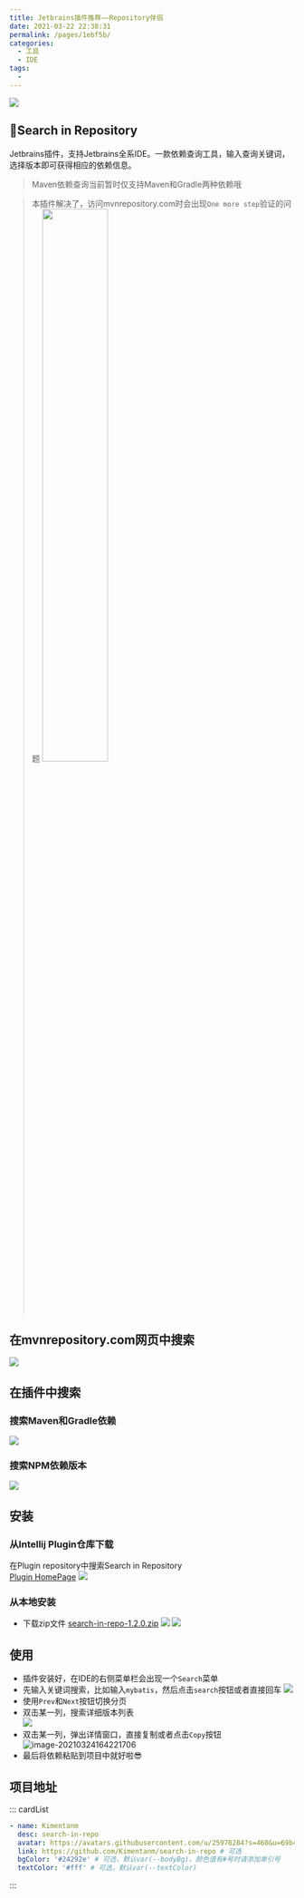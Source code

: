 ```yaml
---
title: Jetbrains插件推荐——Repository伴侣
date: 2021-03-22 22:38:31
permalink: /pages/1ebf5b/
categories:
  - 工具
  - IDE
tags:
  - 
---
```


![](https://cdn.jsdelivr.net/gh/kimentanm/image-store/img/20210326122209.png)

## 👑Search in Repository
Jetbrains插件，支持Jetbrains全系IDE。一款依赖查询工具，输入查询关键词，选择版本即可获得相应的依赖信息。

<!-- more -->

> Maven依赖查询当前暂时仅支持Maven和Gradle两种依赖哦

> 本插件解决了，访问mvnrepository.com时会出现`One more step`验证的问题
> <img src="https://cdn.jsdelivr.net/gh/kimentanm/image-store/img/20210324112547.png" width="50%" />

## 在mvnrepository.com网页中搜索
![](https://cdn.jsdelivr.net/gh/kimentanm/image-store/img/20210322224501.png)

## 在插件中搜索
### 搜索Maven和Gradle依赖
![](https://p3-juejin.byteimg.com/tos-cn-i-k3u1fbpfcp/8f1d62d93ff042beb40717e41874da52~tplv-k3u1fbpfcp-zoom-1.image)
### 搜索NPM依赖版本
![](https://p3-juejin.byteimg.com/tos-cn-i-k3u1fbpfcp/8dc1f745a46f4a9eba8e842caf6e1fe5~tplv-k3u1fbpfcp-zoom-1.image)


## 安装
### 从Intellij Plugin仓库下载
在Plugin repository中搜索Search in Repository  
[Plugin HomePage](https://plugins.jetbrains.com/plugin/16373-search-in-maven-repository)
![](https://p3-juejin.byteimg.com/tos-cn-i-k3u1fbpfcp/a794c29fe21b44a8afdecbebd9a0b3b6~tplv-k3u1fbpfcp-zoom-1.image)

### 从本地安装
- 下载zip文件 [search-in-repo-1.2.0.zip](http://upload.kimen.com.cn/#/s/y7Uz)
![](https://p3-juejin.byteimg.com/tos-cn-i-k3u1fbpfcp/c4e19cfc37614af5a1c4ba3d7443851e~tplv-k3u1fbpfcp-zoom-1.image)
![](https://p3-juejin.byteimg.com/tos-cn-i-k3u1fbpfcp/2c84d9367ba140c098be3afa6594fc67~tplv-k3u1fbpfcp-zoom-1.image)

## 使用
- 插件安装好，在IDE的右侧菜单栏会出现一个`Search`菜单
- 先输入关键词搜索，比如输入`mybatis`，然后点击`search`按钮或者直接回车
![](https://gitee.com/Kimentanm/image-store/raw/master/img/20210330140011.png)
- 使用`Prev`和`Next`按钮切换分页
- 双击某一列，搜索详细版本列表  
![](https://cdn.jsdelivr.net/gh/kimentanm/image-store/img/20210322214918.png)
- 双击某一列，弹出详情窗口，直接复制或者点击`Copy`按钮
![image-20210324164221706](https://gitee.com/Kimentanm/image-store/raw/master/img/20210324164221.png)
- 最后将依赖粘贴到项目中就好啦😎

## 项目地址
::: cardList
```yaml
- name: Kimentanm
  desc: search-in-repo
  avatar: https://avatars.githubusercontent.com/u/25970284?s=460&u=69b419ad6de33eaa1d6b73d7f065f710076d6c55&v=4 # 可选
  link: https://github.com/Kimentanm/search-in-repo # 可选
  bgColor: '#24292e' # 可选，默认var(--bodyBg)。颜色值有#号时请添加单引号
  textColor: '#fff' # 可选，默认var(--textColor)
```
:::
